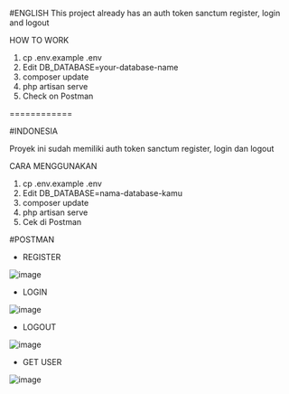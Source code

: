 #ENGLISH
This project already has an auth token sanctum register, login and logout

HOW TO WORK
1. cp .env.example .env
2. Edit DB_DATABASE=your-database-name
3. composer update
4. php artisan serve
5. Check on Postman

============

#INDONESIA

Proyek ini sudah memiliki auth token sanctum register, login dan logout

CARA MENGGUNAKAN
1. cp .env.example .env
2. Edit DB_DATABASE=nama-database-kamu
3. composer update
4. php artisan serve
5. Cek di Postman

#POSTMAN

- REGISTER

![image](https://user-images.githubusercontent.com/77152618/142087701-9c53af63-2e78-4ef4-b63a-3d11061a66c8.png)

- LOGIN

![image](https://user-images.githubusercontent.com/77152618/142087800-2cd9dd5c-c166-4b65-b9c4-4124ecbe300f.png)

- LOGOUT

![image](https://user-images.githubusercontent.com/77152618/142087927-7fc28070-bbc8-43c7-9e49-cc79baa53f1b.png)

- GET USER

![image](https://user-images.githubusercontent.com/77152618/142087873-2fee2a60-1fc4-484a-944f-86536446bb8f.png)
